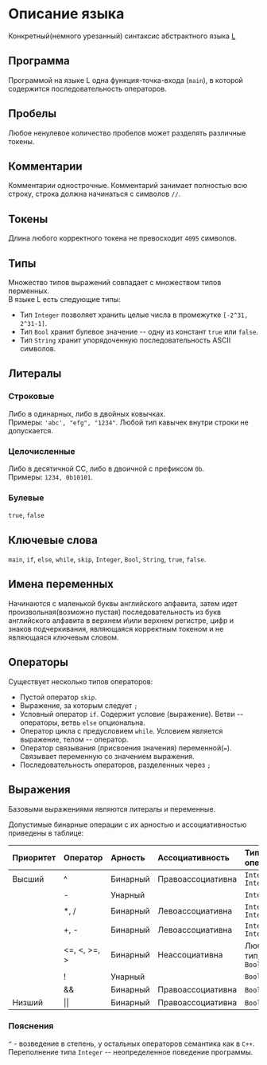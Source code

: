 # Описание языка
Конкретный(немного урезанный) синтаксис абстрактного языка [L](https://github.com/kajigor/fl-2021-hse-win/blob/proj/lang/L.md)  

## Программа
Программой на языке L одна функция-точка-входа (`main`), в которой содержится последовательность операторов. 

## Пробелы
Любое ненулевое количество пробелов может разделять различные токены.

## Комментарии
Комментарии однострочные. Комментарий занимает полностью всю строку, строка должна начинаться с символов `//`.

## Токены
Длина любого корректного токена не превосходит `4095` символов.  

## Типы 
Множество типов выражений совпадает с множеством типов перменных.  
В языке L есть следующие типы:
* Тип `Integer` позволяет хранить целые числа в промежутке `[-2^31, 2^31-1]`.  
* Тип `Bool` хранит булевое значение -- одну из констант `true` или `false`.
* Тип `String` хранит упорядоченную последовательность ASCII символов.

## Литералы
### Строковые
Либо в одинарных, либо в двойных ковычках.  
Примеры: `'abc', "efg", "1234"`. Любой тип кавычек внутри строки не допускается.  

### Целочисленные
Либо в десятичной СС, либо в двоичной с префиксом `0b`.  
Примеры: `1234, 0b10101`.

### Булевые
`true`, `false`

## Ключевые слова 
`main`, `if`, `else`, `while`, `skip`, `Integer`, `Bool`, `String`, `true`, `false`.

## Имена переменных
Начинаются с маленькой буквы английского алфавита, затем идет произвольная(возможно пустая) последовательность из букв английского алфавита в верхнем и\или верхнем регистре, цифр и знаков подчеркивания, являющаяся корректным токеном и не являющаяся ключевым словом.

## Операторы

Существует несколько типов операторов:

* Пустой оператор `skip`.
* Выражение, за которым следует `;`
* Условный оператор `if`. Содержит условие (выражение). Ветви -- операторы, ветвь `else` опциональна.
* Оператор цикла с предусловием `while`. Условием является выражение, телом -- оператор.
* Оператор связывания (присвоения значения) переменной(`=`). Связывает переменную со значением выражения.
* Последовательность операторов, разделенных через `;`

## Выражения

Базовыми выражениями являются литералы и переменные.

Допустимые бинарные операции с их арностью и ассоциативностью приведены в таблице:

  | Приоритет | Оператор             | Арность  | Ассоциативность   | Типы операндов          | Тип выражения 
  | :-------- | :------------------- | :------- | :---------------- | :-------                | :-------------
  | Высший    | ^                    | Бинарный | Правоассоциативна | `Integer, Integer`      | `Integer`
  |           | -                    | Унарный  |                   | `Integer`               | `Integer`
  |           | *, /                 | Бинарный | Левоассоциативна  | `Integer, Integer`      | `Integer`
  |           | +, -                 | Бинарный | Левоассоциативна  | `Integer, Integer`      | `Integer`
  |           | <=, <, >=, >         | Бинарный | Неассоциативна    | Любой тип, кроме `Bool` | `Bool`
  |           | !                    | Унарный  |                   | `Bool`                  | `Bool`
  |           | &&                   | Бинарный | Правоассоциативна | `Bool`, `Bool`          | `Bool`
  | Низший    | \|\|                 | Бинарный | Правоассоциативна | `Bool`, `Bool`          | `Bool`

### Пояснения
`^` - возведение в степень, у остальных операторов семантика как в `C++`. Переполнение типа `Integer` -- неопределенное поведение программы.